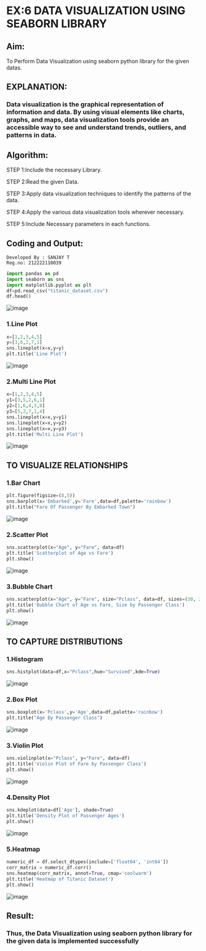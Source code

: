 # EX:6 DATA VISUALIZATION USING SEABORN LIBRARY

## Aim:
  To Perform Data Visualization using seaborn python library for the given datas.

## EXPLANATION:
### Data visualization is the graphical representation of information and data. By using visual elements like charts, graphs, and maps, data visualization tools provide an accessible way to see and understand trends, outliers, and patterns in data.

## Algorithm:

STEP 1:Include the necessary Library.

STEP 2:Read the given Data.

STEP 3:Apply data visualization techniques to identify the patterns of the data.

STEP 4:Apply the various data visualization tools wherever necessary.

STEP 5:Include Necessary parameters in each functions.

## Coding and Output:
```
Developed By : SANJAY T
Reg.no: 212222110039
```
```py
import pandas as pd
import seaborn as sns
import matplotlib.pyplot as plt
df=pd.read_csv("titanic_dataset.csv")
df.head()
```

![image](https://github.com/sanjaythiyagarajan/EXNO-6-DS/assets/119409242/61715c91-90d4-428c-bbf9-9eed2b8a7dc7)



### 1.Line Plot
```py
x=[1,2,3,4,5]
y=[3,6,2,7,1]
sns.lineplot(x=x,y=y)
plt.title('Line Plot')
```
![image](https://github.com/sanjaythiyagarajan/EXNO-6-DS/assets/119409242/a417d2ec-4e3f-4fe6-9cf4-ece3cbf04d6a)


### 2.Multi Line Plot
```py
x=[1,2,3,4,5]
y1=[3,5,2,6,1]
y2=[1,6,4,3,8]
y3=[5,2,7,1,4]
sns.lineplot(x=x,y=y1)
sns.lineplot(x=x,y=y2)
sns.lineplot(x=x,y=y3)
plt.title('Multi Line Plot')
```

![image](https://github.com/sanjaythiyagarajan/EXNO-6-DS/assets/119409242/f29af103-642f-42bb-984f-b1a55810f52d)



## TO VISUALIZE RELATIONSHIPS
### 1.Bar Chart
```py
plt.figure(figsize=(8,5))
sns.barplot(x='Embarked',y='Fare',data=df,palette='rainbow')
plt.title("Fare Of Passenger By Embarked Town")
```
![image](https://github.com/sanjaythiyagarajan/EXNO-6-DS/assets/119409242/0fac0442-a2eb-4c5c-ba54-8885c53890c1)

### 2.Scatter Plot
```py
sns.scatterplot(x="Age", y="Fare", data=df)
plt.title('Scatterplot of Age vs Fare')
plt.show()
```
![image](https://github.com/sanjaythiyagarajan/EXNO-6-DS/assets/119409242/b0491326-b02f-4538-94ae-75f03665b0d6)


### 3.Bubble Chart
```py
sns.scatterplot(x="Age", y="Fare", size="Pclass", data=df, sizes=(30, 200))
plt.title('Bubble Chart of Age vs Fare, Size by Passenger Class')
plt.show()
```
![image](https://github.com/sanjaythiyagarajan/EXNO-6-DS/assets/119409242/44aae5f1-305c-43de-9a5f-4c42b54caf4d)


## TO CAPTURE DISTRIBUTIONS
### 1.Histogram
```py
sns.histplot(data=df,x="Pclass",hue="Survived",kde=True)
```
![image](https://github.com/sanjaythiyagarajan/EXNO-6-DS/assets/119409242/d1c50b7e-6ddc-4763-adcb-eeff314b6b13)


### 2.Box Plot
```py
sns.boxplot(x='Pclass',y='Age',data=df,palette='rainbow')
plt.title("Age By Passenger Class")
```
![image](https://github.com/sanjaythiyagarajan/EXNO-6-DS/assets/119409242/4401d3ca-de45-485a-afa7-6dd331ab00ef)


### 3.Violin Plot
```py
sns.violinplot(x="Pclass", y="Fare", data=df)
plt.title('Violin Plot of Fare by Passenger Class')
plt.show()
```
![image](https://github.com/sanjaythiyagarajan/EXNO-6-DS/assets/119409242/b781298c-ba63-42bb-8359-3750922d82c4)


### 4.Density Plot
```py
sns.kdeplot(data=df['Age'], shade=True)
plt.title('Density Plot of Passenger Ages')
plt.show()
```
![image](https://github.com/sanjaythiyagarajan/EXNO-6-DS/assets/119409242/417432cb-c384-4bdc-8d00-a58a4eda2b5f)


### 5.Heatmap
```py
numeric_df = df.select_dtypes(include=['float64', 'int64'])
corr_matrix = numeric_df.corr()
sns.heatmap(corr_matrix, annot=True, cmap='coolwarm')
plt.title('Heatmap of Titanic Dataset')
plt.show()
```
![image](https://github.com/sanjaythiyagarajan/EXNO-6-DS/assets/119409242/1c343e50-512a-497e-80ca-1af713ef6ec2)



## Result:
  
  ### Thus, the Data Visualization using seaborn python library for the given data is implemented successfully

